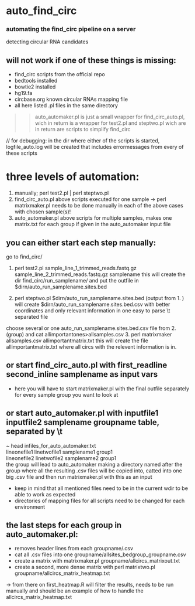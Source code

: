 # auto_find_circ
### automating the find_circ pipeline on a server
detecting circular RNA candidates


## will not work if one of these things is missing:
- find_circ scripts from the official repo
- bedtools installed
- bowtie2 installed
- hg19.fa
- circbase.org known circular RNAs mapping file
- all here listed .pl files in the same directory


>> auto_automaker.pl is just a small wrapper for find_circ_auto.pl, wich in return is a wrapper for test2.pl and steptwo.pl wich are in return are scripts to simplify find_circ



 // for debugging: in the dir where either of the scripts is started, logfile_auto.log will be created that includes errormessages from every of these scripts

# three levels of automation:
  1. manually; perl test2.pl | perl steptwo.pl
  2. find_circ_auto.pl above scripts executed for one sample
    -> perl matrixmaker.pl needs to be done manually in each of the above cases with chosen sample(s)!
  3. auto_automaker.pl above scripts for multiple samples, makes one matrix.txt for each group if given in the auto_automaker input file





## you can either start each step manually:
go to find_circ/

1. perl test2.pl sample_line_1_trimmed_reads.fastq.gz sample_line_2_trimmed_reads.fastq.gz samplename
this will create the dir find_circ/run_samplename/ and put the outfile in $dirn/auto_run_samplename.sites.bed


2. perl steptwo.pl $dirn/auto_run_samplename.sites.bed (output from 1. )
will create $dirn/auto_run_samplename.sites.bed.csv with better coordinates and only relevant information in one easy to parse \t separated file




 choose several or one auto_run_samplename.sites.bed.csv file from 2. (group) and cat allimportantones>allsamples.csv
3. perl matrixmaker allsamples.csv allimportantmatrix.txt
this will create the file allimportantmatrix.txt where all circs with the relevent information is in.



## or start find_circ_auto.pl with first_readline second_inline samplename as input vars
  - here you will have to start matrixmaker.pl with the final outfile separately for every sample group you want to look at




## or start auto_automaker.pl with inputfile1 inputfile2 samplename groupname table, separated by \t
~ head infiles_for_auto_automaker.txt   
lineonefile1 linetwofile1 samplename1 group1   
lineonefile2  linetwofile2  samplename2 group1    
the group will lead to auto_automaker making a directory named after the group where all the resulting .csv files will be copied into, catted into one big .csv file and then run matrixmaker.pl with this as an input


- keep in mind that all mentioned files need to be in the current wdir to be able to work as expected
- directories of mapping files for all scripts need to be changed for each environment

## the last steps for each group in auto_automaker.pl:
- removes header lines from each groupname/.csv
- cat all .csv files into one groupname/allsites_bedgroup_groupname.csv
- create a matrix with matrixmaker.pl groupname/allcircs_matrixout.txt
- create a second, more dense matrix with perl matrixtwo.pl groupname/allcircs_matrix_heatmap.txt

-> from there on first_heatmap.R will filter the results, needs to be run manually and should be an example of how to handle the  allcircs_matrix_heatmap.txt
